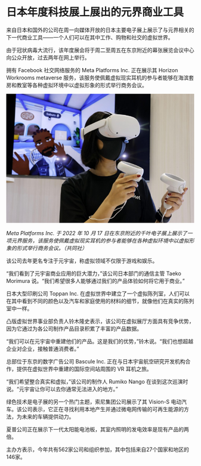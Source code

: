 # 日本年度科技展上展出的元界商业工具




来自日本和国外的公司在周一向媒体开放的日本主要电子展上展示了与元界相关的下一代商业工具——一个人们可以在其中工作、购物和社交的虚拟世界。

由于冠状病毒大流行，该年度展会将于周二至周五在东京附近的幕张展览会议中心向公众开放，过去两年在网上举行。

拥有 Facebook 社交网络服务的 Meta Platforms Inc. 正在展示其 Horizon Workrooms metaverse 服务，该服务使佩戴虚拟现实耳机的参与者能够在海滨套房和教室等各种虚拟环境中以虚拟形象的形式举行商务会议。

![元宇宙](90.png)

*Meta Platforms Inc. 于 2022 年 10 月 17 日在东京附近的千叶电子展上展示了一项元界服务，该服务使佩戴虚拟现实耳机的参与者能够在各种虚拟环境中以虚拟形象的形式举行商务会议。（共同社）*

该公司去年更名专注于元宇宙，称虚拟领域不仅限于游戏和娱乐。

“我们看到了元宇宙商业应用的巨大潜力，”该公司日本部门的通信主管 Taeko Morimura 说。“我们希望很多人能够通过我们的产品体验如何将它用于商业。”

日本大型印刷公司 Toppan Inc. 在虚拟世界中建立了一个虚拟陈列室，人们可以在其中看到不同的颜色以及汽车和家庭使用的材料的细节，就像他们在真实的陈列室中一样。

凸版虚拟世界事业部负责人铃木隆史表示，该公司在虚拟展厅方面具有竞争优势，因为它通过为各公司制作产品目录积累了丰富的产品数据。

“我们可以在元宇宙中重建他们的产品。这是我们的优势，”铃木说。“我们也想超越企业对企业，接触普通消费者。”

总部位于东京的数字广告公司 Bascule Inc. 正在与日本宇宙航空研究开发机构合作，提供在虚拟世界中重建的国际空间站周围的 VR 耳机之旅。

“我们希望整合真实和虚拟，”该公司的制作人 Rumiko Nango 在谈到这次巡演时说。“元宇宙让你可以去你通常无法进入的地方。”

绿色技术是电子展的另一个热门主题，索尼集团公司展示了其 Vision-S 电动汽车。该公司表示，它正在寻找利用本地产生并通过微电网传输的可再生能源的方法，为未来的车辆提供动力。

夏普公司正在展示下一代太阳能电池板，其室内照明的发电效率是现有产品的两倍。

主办方表示，今年共有562家公司和组织参加，其中包括来自27个国家和地区的146家。
